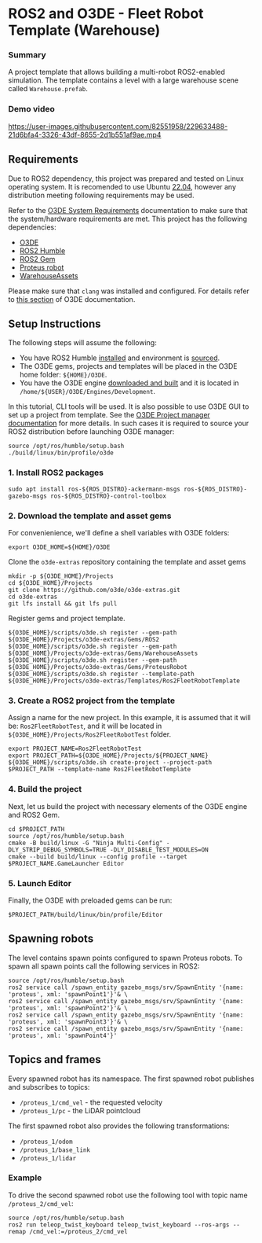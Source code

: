 # ROS2 and O3DE - Fleet Robot Template (Warehouse)

### Summary 
A project template that allows building a multi-robot ROS2-enabled simulation. The template contains a level with a large warehouse scene called `Warehouse.prefab`. 

### Demo video
https://user-images.githubusercontent.com/82551958/229633488-21d6bfa4-3326-43df-8655-2d1b551af9ae.mp4


## Requirements

Due to ROS2 dependency, this project was prepared and tested on Linux operating system. It is recomended to use Ubuntu [22.04](https://www.releases.ubuntu.com/22.04/), however any distribution meeting following requirements may be used.

Refer to the [O3DE System Requirements](https://www.o3de.org/docs/welcome-guide/requirements/) documentation to make sure that the system/hardware requirements are met. 
This project has the following dependencies:

- [O3DE](https://github.com/o3de/o3de)
- [ROS2 Humble](https://docs.ros.org/en/humble/index.html)
- [ROS2 Gem](https://github.com/o3de/o3de-extras/tree/development/Gems/ROS2)
- [Proteus robot](https://github.com/o3de/o3de-extras/tree/development/Gems/ProteusRobot)
- [WarehouseAssets](https://github.com/o3de/o3de-extras/tree/development/Gems/WarehouseAssets)

Please make sure that `clang` was installed and configured. For details refer to [this section](https://www.o3de.org/docs/welcome-guide/requirements/#linux) of O3DE documentation.

## Setup Instructions

The following steps will assume the following:

- You have ROS2 Humble [installed](https://docs.ros.org/en/humble/Installation.html) and environment is [sourced](https://docs.ros.org/en/humble/Tutorials/Beginner-CLI-Tools/Configuring-ROS2-Environment.html#source-the-setup-files).
- The O3DE gems, projects and templates will be placed in the O3DE home folder: `${HOME}/O3DE`.
- You have the O3DE engine [downloaded and built](https://www.o3de.org/docs/welcome-guide/setup/setup-from-github) and it is located in `/home/${USER}/O3DE/Engines/Development`.

In this tutorial, CLI tools will be used. It is also possible to use O3DE GUI to set up a project from template. See the [O3DE Project manager documentation](https://www.o3de.org/docs/user-guide/project-config/project-manager/) for more details. In such cases it is required to source your ROS2 distribution before launching O3DE manager:

```shell
source /opt/ros/humble/setup.bash
./build/linux/bin/profile/o3de
```

### 1. Install ROS2 packages

```shell
sudo apt install ros-${ROS_DISTRO}-ackermann-msgs ros-${ROS_DISTRO}-gazebo-msgs ros-${ROS_DISTRO}-control-toolbox
```

### 2. Download the template and asset gems

For convenienience, we'll define a shell variables with O3DE folders:

```shell
export O3DE_HOME=${HOME}/O3DE
```

Clone the `o3de-extras` repository containing the template and asset gems

```shell
mkdir -p ${O3DE_HOME}/Projects
cd ${O3DE_HOME}/Projects
git clone https://github.com/o3de/o3de-extras.git 
cd o3de-extras 
git lfs install && git lfs pull
```


Register gems and project template.

```shell
${O3DE_HOME}/scripts/o3de.sh register --gem-path ${O3DE_HOME}/Projects/o3de-extras/Gems/ROS2
${O3DE_HOME}/scripts/o3de.sh register --gem-path ${O3DE_HOME}/Projects/o3de-extras/Gems/WarehouseAssets
${O3DE_HOME}/scripts/o3de.sh register --gem-path ${O3DE_HOME}/Projects/o3de-extras/Gems/ProteusRobot
${O3DE_HOME}/scripts/o3de.sh register --template-path ${O3DE_HOME}/Projects/o3de-extras/Templates/Ros2FleetRobotTemplate
```

### 3. Create a ROS2 project from the template

Assign a name for the new project. In this example, it is assumed that it will be: `Ros2FleetRobotTest`, and it will be located in `${O3DE_HOME}/Projects/Ros2FleetRobotTest` folder. 

```shell
export PROJECT_NAME=Ros2FleetRobotTest
export PROJECT_PATH=${O3DE_HOME}/Projects/${PROJECT_NAME}
${O3DE_HOME}/scripts/o3de.sh create-project --project-path $PROJECT_PATH --template-name Ros2FleetRobotTemplate
```

### 4. Build the project

Next, let us build the project with necessary elements of the O3DE engine and ROS2 Gem.

```shell
cd $PROJECT_PATH
source /opt/ros/humble/setup.bash
cmake -B build/linux -G "Ninja Multi-Config" -DLY_STRIP_DEBUG_SYMBOLS=TRUE -DLY_DISABLE_TEST_MODULES=ON
cmake --build build/linux --config profile --target $PROJECT_NAME.GameLauncher Editor
```

### 5. Launch Editor

Finally, the O3DE with preloaded gems can be run:

```shell
$PROJECT_PATH/build/linux/bin/profile/Editor
```

## Spawning robots

The level contains spawn points configured to spawn Proteus robots.
To spawn all spawn points call the following services in ROS2:

```shell
source /opt/ros/humble/setup.bash
ros2 service call /spawn_entity gazebo_msgs/srv/SpawnEntity '{name: 'proteus', xml: 'spawnPoint1'}'& \
ros2 service call /spawn_entity gazebo_msgs/srv/SpawnEntity '{name: 'proteus', xml: 'spawnPoint2'}'& \
ros2 service call /spawn_entity gazebo_msgs/srv/SpawnEntity '{name: 'proteus', xml: 'spawnPoint3'}'& \
ros2 service call /spawn_entity gazebo_msgs/srv/SpawnEntity '{name: 'proteus', xml: 'spawnPoint4'}'
```

## Topics and frames

Every spawned robot has its namespace.
The first spawned robot publishes and subscribes to topics:

- `/proteus_1/cmd_vel` - the requested velocity
- `/proteus_1/pc` - the LiDAR pointcloud

The first spawned robot also provides the following transformations:

- `/proteus_1/odom`
- `/proteus_1/base_link`
- `/proteus_1/lidar`

### Example

To drive the second spawned robot use the following tool with topic name `/proteus_2/cmd_vel`:

```shell
source /opt/ros/humble/setup.bash
ros2 run teleop_twist_keyboard teleop_twist_keyboard --ros-args --remap /cmd_vel:=/proteus_2/cmd_vel
```
